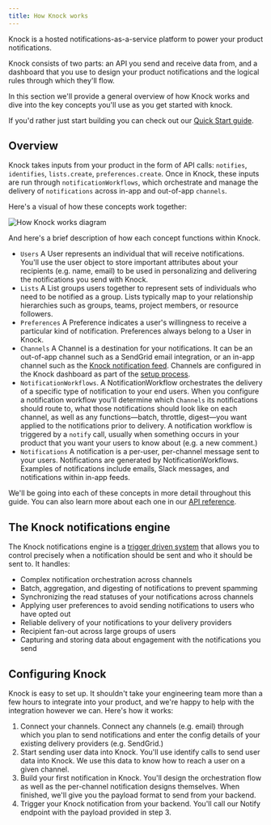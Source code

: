 ```yaml
---
title: How Knock works
---
```


Knock is a hosted notifications-as-a-service platform to power your product notifications.


Knock consists of two parts: an API you send and receive data from, and a dashboard that
you use to design your product notifications and the logical rules through which they'll flow.

In this section we'll provide a general overview of how Knock works and dive into the key concepts you'll
use as you get started with knock. 

If you'd rather just start building you can check out our [Quick Start guide](/getting-started/quick-start).

## Overview

Knock takes inputs from your product in the form of API calls: `notifies`, `identifies`, `lists.create`, `preferences.create`. Once in Knock, these inputs are run through `notificationWorkflows`, which orchestrate and manage the delivery of `notifications` across in-app and out-of-app `channels`. 

Here's a visual of how these concepts work together:

![How Knock works diagram](/images/how-knock-works.png)

And here's a brief description of how each concept functions within Knock. 
- `Users` A User represents an individual that will receive notifications. You'll use the user object to store important attributes about your recipients (e.g. name, email) to be used in personalizing and delivering the notifications you send with Knock. 
- `Lists` A List groups users together to represent sets of individuals who need to be notified as a group.
Lists typically map to your relationship hierarchies such as groups, teams, project members, or resource followers.
- `Preferences` A Preference indicates a user's willingness to receive a particular kind of notification. Preferences
always belong to a User in Knock.
- `Channels` A Channel is a destination for your notifications. It can be an out-of-app channel such as a SendGrid email integration, or an in-app channel such as the [Knock notification feed](/notification-feeds/overview). Channels are configured in the Knock dashboard as part of the [setup process](/getting-started/quick-start). 
- `NotificationWorkflows`. A NotificationWorkflow orchestrates the delivery of a specific type of notification to your end users. When you configure a notification workflow you'll determine which `Channels` its notifications should route to, what those notifications should look like on each channel, as well as any functions—batch, throttle, digest—you want applied to the notifications prior to delivery. A notification workflow is triggered by  a `notify` call, usually when something occurs in your product that you want your users to know about (e.g. a new comment.)
- `Notifications` A notification is a per-user, per-channel message sent to your users. Notifications are generated by NotificationWorkflows. Examples of notifications include emails, Slack messages, and notifications within in-app feeds. 

We'll be going into each of these concepts in more detail throughout this guide. You can also learn more about each one in our [API reference](/getting-started). 

## The Knock notifications engine

The Knock notifications engine is a [trigger driven system](/send-notifications/triggering-flows) that allows you to control precisely when a notification should be sent and who it should be sent to. It handles:

- Complex notification orchestration across channels
- Batch, aggregation, and digesting of notifications to prevent spamming
- Synchronizing the read statuses of your notifications across channels
- Applying user preferences to avoid sending notifications to users who have opted out
- Reliable delivery of your notifications to your delivery providers
- Recipient fan-out across large groups of users
- Capturing and storing data about engagement with the notifications you send



## Configuring Knock

Knock is easy to set up. It shouldn't take your engineering team more than a few hours
to integrate into your product, and we're happy to help with the integration however we can. Here's how it works: 

1. Connect your channels. Connect any channels (e.g. email) through which you plan to send notifications and enter the config details of your existing delivery providers (e.g. SendGrid.)
2. Start sending user data into Knock. You'll use identify calls to send user data into Knock. We use this data to know how to reach a user on a given channel.
3. Build your first notification in Knock. You'll design the orchestration flow as well as the per-channel notification designs themselves. When finished, we'll give you the payload format to send from your backend. 
4. Trigger your Knock notification from your backend. You'll call our Notify endpoint with the payload provided in step 3.



